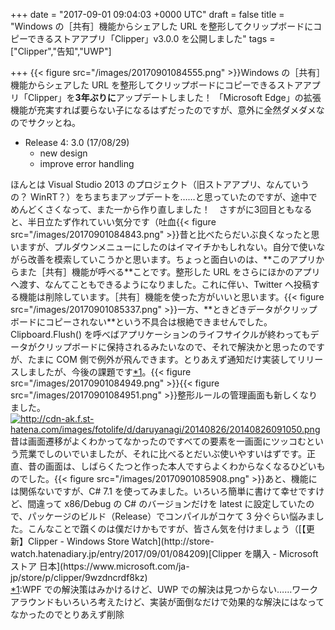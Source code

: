 
+++
date = "2017-09-01 09:04:03 +0000 UTC"
draft = false
title = "Windows の［共有］機能からシェアした URL を整形してクリップボードにコピーできるストアアプリ「Clipper」v3.0.0 を公開しました"
tags = ["Clipper","告知","UWP"]

+++
{{< figure src="/images/20170901084555.png"  >}}Windows の［共有］機能からシェアした URL を整形してクリップボードにコピーできるストアアプリ「Clipper」を**3年ぶりに**アップデートしました！ 「Microsoft Edge」の拡張機能が充実すれば要らない子になるはずだったのですが、意外に全然ダメダメなのでサクッとね。

<ul>
<li>Release 4: 3.0 (17/08/29)
<ul>
<li>new design</li>
<li>improve error handling</li>
</ul></li>
</ul>ほんとは Visual Studio 2013 のプロジェクト（旧ストアアプリ、なんていうの？ WinRT？）をちまちまアップデートを……と思っていたのですが、途中でめんどくさくなって、また一から作り直しました！　さすがに3回目ともなると、半日立たず作れていい気分です（吐血{{< figure src="/images/20170901084843.png"  >}}昔と比べたらだいぶ良くなったと思いますが、プルダウンメニューにしたのはイマイチかもしれない。自分で使いながら改善を模索していこうかと思います。ちょっと面白いのは、**このアプリからまた［共有］機能が呼べる**ことです。整形した URL をさらにほかのアプリへ渡す、なんてこともできるようになりました。これに伴い、Twitter へ投稿する機能は削除しています。［共有］機能を使った方がいいと思います。{{< figure src="/images/20170901085337.png"  >}}一方、**ときどきデータがクリップボードにコピーされない**という不具合は根絶できませんでした。 Clipboard.Flush() を呼べばアプリケーションのライフサイクルが終わってもデータがクリップボードに保持されるみたいなので、それで解決かと思ったのですが、たまに COM 側で例外が飛んできます。とりあえず通知だけ実装してリリースしましたが、今後の課題です<a href="#f-341c777e" name="fn-341c777e" title="WPF での解決策はみかけるけど、UWP での解決は見つからない……ワークアラウンドもいろいろ考えたけど、実装が面倒なだけで効果的な解決にはなってなかったのでとりあえず削除">*1</a>。{{< figure src="/images/20170901084949.png"  >}}{{< figure src="/images/20170901084951.png"  >}}整形ルールの管理画面も新しくなりました。<a href="http://cdn-ak.f.st-hatena.com/images/fotolife/d/daruyanagi/20140826/20140826091050.png" class="http-image" target="_blank"><img src="https://cdn-ak.f.st-hatena.com/images/fotolife/d/daruyanagi/20140826/20140826091050.png" class="http-image" alt="http://cdn-ak.f.st-hatena.com/images/fotolife/d/daruyanagi/20140826/20140826091050.png"/></a>昔は画面遷移がよくわかってなかったのですべての要素を一画面にツッコむという荒業でしのいでいましたが、それに比べるとだいぶ使いやすいはずです。正直、昔の画面は、しばらくたつと作った本人ですらよくわからなくなるひどいものでした。{{< figure src="/images/20170901085908.png"  >}}あと、機能には関係ないですが、C# 7.1 を使ってみました。いろいろ簡単に書けて幸せですけど、間違って x86/Debug の C# のバージョンだけを latest に設定していたので、パッケージのビルド（Release）でコンパイルがコケて 3 分ぐらい悩みました。こんなことで躓くのは僕だけかもですが、皆さん気を付けましょう（[【更新】Clipper - Windows Store Watch](http://store-watch.hatenadiary.jp/entry/2017/09/01/084209)[Clipper を購入 - Microsoft ストア 日本](https://www.microsoft.com/ja-jp/store/p/clipper/9wzdncrdf8kz)
<div class="footnote">
<a href="#fn-341c777e" name="f-341c777e" class="footnote-number">*1</a><span class="footnote-delimiter">:</span><span class="footnote-text">WPF での解決策はみかけるけど、UWP での解決は見つからない……ワークアラウンドもいろいろ考えたけど、実装が面倒なだけで効果的な解決にはなってなかったのでとりあえず削除</span>
</div>

